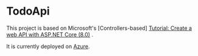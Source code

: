 # TodoApi
This project is based on Microsoft's [Controllers-based] 
[Tutorial: Create a web API with ASP.NET Core (8.0)](https://learn.microsoft.com/en-us/aspnet/core/tutorials/first-web-api?view=aspnetcore-8.0&tabs=visual-studio) .

It is currently deployed on [Azure](https://todoapi-ravi.azurewebsites.net/).
